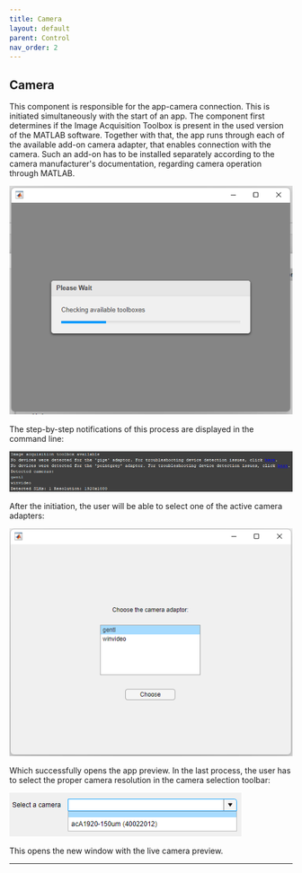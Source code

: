 ```yaml
---
title: Camera
layout: default
parent: Control
nav_order: 2
---
```

## [](#header-2)Camera

This component is responsible for the app-camera connection. This is initiated simultaneously with the start of an app. The component first determines if the Image Acquisition Toolbox is present in the used version of the MATLAB software.
Together with that, the app runs through each of the available add-on camera adapter, that enables connection with the camera. Such an add-on has to be installed separately according to the camera manufacturer's documentation, regarding camera operation through MATLAB.

![](./assets/images/Initation.png)

The step-by-step notifications of this process are displayed in the command line:

![](./assets/images/Command_line.png)

After the initiation, the user will be able to select one of the active camera adapters:

![](./assets/images/Initation_2.png)

Which successfully opens the app preview. In the last process, the user has to select the proper camera resolution in the camera selection toolbar:

![](./assets/images/Camera_selection.png)

This opens the new window with the live camera preview.

----
